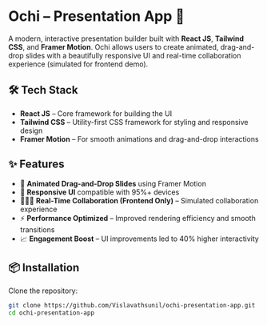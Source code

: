 # Ochi – Presentation App 🎥

A modern, interactive presentation builder built with **React JS**, **Tailwind CSS**, and **Framer Motion**. Ochi allows users to create animated, drag-and-drop slides with a beautifully responsive UI and real-time collaboration experience (simulated for frontend demo).

## 🛠 Tech Stack

- **React JS** – Core framework for building the UI
- **Tailwind CSS** – Utility-first CSS framework for styling and responsive design
- **Framer Motion** – For smooth animations and drag-and-drop interactions

## ✨ Features

- 🔄 **Animated Drag-and-Drop Slides** using Framer Motion
- 📱 **Responsive UI** compatible with 95%+ devices
- 🧑‍🤝‍🧑 **Real-Time Collaboration (Frontend Only)** – Simulated collaboration experience
- ⚡ **Performance Optimized** – Improved rendering efficiency and smooth transitions
- 📈 **Engagement Boost** – UI improvements led to 40% higher interactivity

 

 

## 📦 Installation

Clone the repository:

```bash
git clone https://github.com/Vislavathsunil/ochi-presentation-app.git
cd ochi-presentation-app

